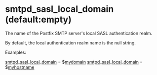 # smtpd_sasl_local_domain (default:empty) 


The name of the Postfix SMTP server's local SASL authentication
realm.



By default, the local authentication realm name is the null string.



Examples:



<a href="postconf.5.html#smtpd_sasl_local_domain">smtpd_sasl_local_domain</a> = $<a href="postconf.5.html#mydomain">mydomain</a>
<a href="postconf.5.html#smtpd_sasl_local_domain">smtpd_sasl_local_domain</a> = $<a href="postconf.5.html#myhostname">myhostname</a>




